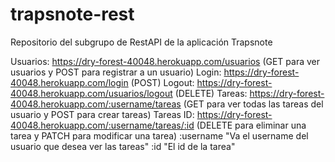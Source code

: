 # trapsnote-rest
Repositorio del subgrupo de RestAPI de la aplicación Trapsnote

Usuarios: https://dry-forest-40048.herokuapp.com/usuarios (GET para ver usuarios y POST para registrar a un usuario)
Login: https://dry-forest-40048.herokuapp.com/login (POST)
Logout: https://dry-forest-40048.herokuapp.com/usuarios/logout (DELETE)
Tareas: https://dry-forest-40048.herokuapp.com/:username/tareas (GET para ver todas las tareas del usuario y POST para crear tareas)
Tareas ID: https://dry-forest-40048.herokuapp.com/:username/tareas/:id (DELETE para eliminar una tarea y PATCH para modificar una tarea)
:username "Va el username del usuario que desea ver las tareas"
:id "El id de la tarea"
